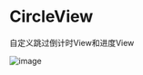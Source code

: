 # CircleView
自定义跳过倒计时View和进度View

![image](https://s31.aconvert.com/convert/p3r68-cdx67/3fg42-f6w3c.gif?raw=true)<br>
